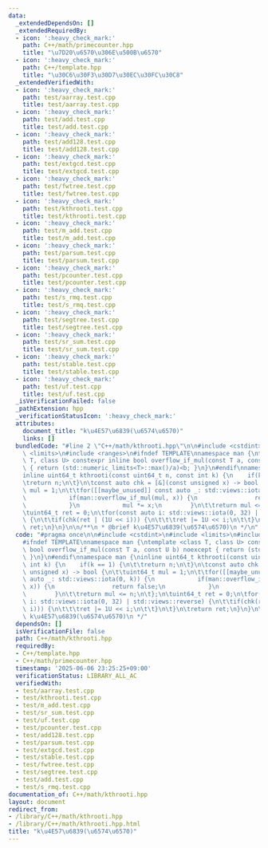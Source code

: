 ```yaml
---
data:
  _extendedDependsOn: []
  _extendedRequiredBy:
  - icon: ':heavy_check_mark:'
    path: C++/math/primecounter.hpp
    title: "\u7D20\u6570\u306E\u500B\u6570"
  - icon: ':heavy_check_mark:'
    path: C++/template.hpp
    title: "\u30C6\u30F3\u30D7\u30EC\u30FC\u30C8"
  _extendedVerifiedWith:
  - icon: ':heavy_check_mark:'
    path: test/aarray.test.cpp
    title: test/aarray.test.cpp
  - icon: ':heavy_check_mark:'
    path: test/add.test.cpp
    title: test/add.test.cpp
  - icon: ':heavy_check_mark:'
    path: test/add128.test.cpp
    title: test/add128.test.cpp
  - icon: ':heavy_check_mark:'
    path: test/extgcd.test.cpp
    title: test/extgcd.test.cpp
  - icon: ':heavy_check_mark:'
    path: test/fwtree.test.cpp
    title: test/fwtree.test.cpp
  - icon: ':heavy_check_mark:'
    path: test/kthrooti.test.cpp
    title: test/kthrooti.test.cpp
  - icon: ':heavy_check_mark:'
    path: test/m_add.test.cpp
    title: test/m_add.test.cpp
  - icon: ':heavy_check_mark:'
    path: test/parsum.test.cpp
    title: test/parsum.test.cpp
  - icon: ':heavy_check_mark:'
    path: test/pcounter.test.cpp
    title: test/pcounter.test.cpp
  - icon: ':heavy_check_mark:'
    path: test/s_rmq.test.cpp
    title: test/s_rmq.test.cpp
  - icon: ':heavy_check_mark:'
    path: test/segtree.test.cpp
    title: test/segtree.test.cpp
  - icon: ':heavy_check_mark:'
    path: test/sr_sum.test.cpp
    title: test/sr_sum.test.cpp
  - icon: ':heavy_check_mark:'
    path: test/stable.test.cpp
    title: test/stable.test.cpp
  - icon: ':heavy_check_mark:'
    path: test/uf.test.cpp
    title: test/uf.test.cpp
  _isVerificationFailed: false
  _pathExtension: hpp
  _verificationStatusIcon: ':heavy_check_mark:'
  attributes:
    document_title: "k\u4E57\u6839(\u6574\u6570)"
    links: []
  bundledCode: "#line 2 \"C++/math/kthrooti.hpp\"\n\n#include <cstdint>\n#include\
    \ <limits>\n#include <ranges>\n#ifndef TEMPLATE\nnamespace man {\ntemplate <class\
    \ T, class U> constexpr inline bool overflow_if_mul(const T a, const U b) noexcept\
    \ { return (std::numeric_limits<T>::max()/a)<b; }\n}\n#endif\nnamespace man {\n\
    inline uint64_t kthrooti(const uint64_t n, const int k) {\n    if(k == 1) {\n\t\
    \treturn n;\n\t}\n\tconst auto chk = [&](const unsigned x) -> bool {\n\t\tuint64_t\
    \ mul = 1;\n\t\tfor([[maybe_unused]] const auto _: std::views::iota(0, k)) {\n\
    \            if(man::overflow_if_mul(mul, x)) {\n                return false;\n\
    \            }\n            mul *= x;\n        }\n\t\treturn mul <= n;\n\t};\n\
    \tuint64_t ret = 0;\n\tfor(const auto i: std::views::iota(0, 32) | std::views::reverse)\
    \ {\n\t\tif(chk(ret | (1U << i))) {\n\t\t\tret |= 1U << i;\n\t\t}\n\t}\n\treturn\
    \ ret;\n}\n}\n\n/**\n * @brief k\u4E57\u6839(\u6574\u6570)\n */\n"
  code: "#pragma once\n\n#include <cstdint>\n#include <limits>\n#include <ranges>\n\
    #ifndef TEMPLATE\nnamespace man {\ntemplate <class T, class U> constexpr inline\
    \ bool overflow_if_mul(const T a, const U b) noexcept { return (std::numeric_limits<T>::max()/a)<b;\
    \ }\n}\n#endif\nnamespace man {\ninline uint64_t kthrooti(const uint64_t n, const\
    \ int k) {\n    if(k == 1) {\n\t\treturn n;\n\t}\n\tconst auto chk = [&](const\
    \ unsigned x) -> bool {\n\t\tuint64_t mul = 1;\n\t\tfor([[maybe_unused]] const\
    \ auto _: std::views::iota(0, k)) {\n            if(man::overflow_if_mul(mul,\
    \ x)) {\n                return false;\n            }\n            mul *= x;\n\
    \        }\n\t\treturn mul <= n;\n\t};\n\tuint64_t ret = 0;\n\tfor(const auto\
    \ i: std::views::iota(0, 32) | std::views::reverse) {\n\t\tif(chk(ret | (1U <<\
    \ i))) {\n\t\t\tret |= 1U << i;\n\t\t}\n\t}\n\treturn ret;\n}\n}\n\n/**\n * @brief\
    \ k\u4E57\u6839(\u6574\u6570)\n */"
  dependsOn: []
  isVerificationFile: false
  path: C++/math/kthrooti.hpp
  requiredBy:
  - C++/template.hpp
  - C++/math/primecounter.hpp
  timestamp: '2025-06-06 23:25:25+09:00'
  verificationStatus: LIBRARY_ALL_AC
  verifiedWith:
  - test/aarray.test.cpp
  - test/kthrooti.test.cpp
  - test/m_add.test.cpp
  - test/sr_sum.test.cpp
  - test/uf.test.cpp
  - test/pcounter.test.cpp
  - test/add128.test.cpp
  - test/parsum.test.cpp
  - test/extgcd.test.cpp
  - test/stable.test.cpp
  - test/fwtree.test.cpp
  - test/segtree.test.cpp
  - test/add.test.cpp
  - test/s_rmq.test.cpp
documentation_of: C++/math/kthrooti.hpp
layout: document
redirect_from:
- /library/C++/math/kthrooti.hpp
- /library/C++/math/kthrooti.hpp.html
title: "k\u4E57\u6839(\u6574\u6570)"
---
```


